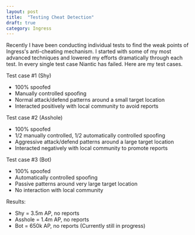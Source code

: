 ```yaml
---
layout: post
title:  "Testing Cheat Detection"
draft: true
category: Ingress
---
```


Recently I have been  conducting individual tests to find the weak points of Ingress's anti-cheating mechanism. I started with some of my most advanced techniques and lowered my efforts dramatically through each test. In every single test case Niantic has failed. Here are my test cases.

Test case #1 (Shy)

- 100% spoofed
- Manually controlled spoofing
- Normal attack/defend patterns around a small target location
- Interacted positively with local community to avoid reports

Test case #2 (Asshole)

- 100% spoofed
- 1/2 manually controlled, 1/2 automatically controlled spoofing
- Aggressive attack/defend patterns around a large target location
- Interacted negatively with local community to promote reports

Test case #3 (Bot)

- 100% spoofed
- Automatically controlled spoofing
- Passive patterns around very large target location
- No interaction with local community

Results:

- Shy = 3.5m AP, no reports
- Asshole = 1.4m AP, no reports
- Bot = 650k AP, no reports (Currently still in progress)